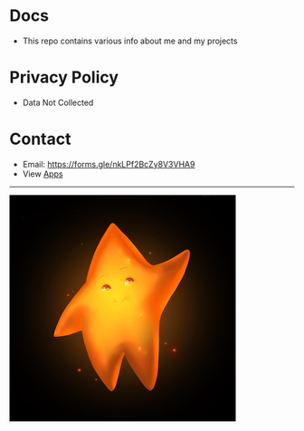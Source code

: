 # Docs
- This repo contains various info about me and my projects

# Privacy Policy
- Data Not Collected

# Contact
- Email: https://forms.gle/nkLPf2BcZy8V3VHA9
- View [Apps](https://apps.apple.com/us/developer/daniel-springer/id1402417666)
***
![logo](https://github.com/danispringer/docs/blob/master/images/star-400.jpg?raw=true&sanitize=true)